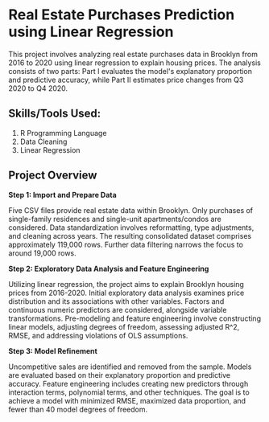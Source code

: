 # Real Estate Purchases Prediction using Linear Regression 

This project involves analyzing real estate purchases data in Brooklyn from 2016 to 2020 using linear regression to explain housing prices. The analysis consists of two parts: Part I evaluates the model's explanatory proportion and predictive accuracy, while Part II estimates price changes from Q3 2020 to Q4 2020. 

## Skills/Tools Used:

1. R Programming Language
2. Data Cleaning
3. Linear Regression

## Project Overview 

**Step 1: Import and Prepare Data**

Five CSV files provide real estate data within Brooklyn. Only purchases of single-family residences and single-unit apartments/condos are considered. Data standardization involves reformatting, type adjustments, and cleaning across years. The resulting consolidated dataset comprises approximately 119,000 rows. Further data filtering narrows the focus to around 19,000 rows.

**Step 2: Exploratory Data Analysis and Feature Engineering**

Utilizing linear regression, the project aims to explain Brooklyn housing prices from 2016-2020. Initial exploratory data analysis examines price distribution and its associations with other variables. Factors and continuous numeric predictors are considered, alongside variable transformations. Pre-modeling and feature engineering involve constructing linear models, adjusting degrees of freedom, assessing adjusted R^2, RMSE, and addressing violations of OLS assumptions.

**Step 3: Model Refinement**

Uncompetitive sales are identified and removed from the sample. Models are evaluated based on their explanatory proportion and predictive accuracy. Feature engineering includes creating new predictors through interaction terms, polynomial terms, and other techniques. The goal is to achieve a model with minimized RMSE, maximized data proportion, and fewer than 40 model degrees of freedom.


